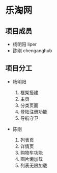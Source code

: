 # 乐淘网

## 项目成员 

- 杨明阳 liper
- 陈刚 chenganghub

## 项目分工
- 杨明阳
  1. 框架搭建
  2. 主页
  3. 分类页面
  4. 登陆注册功能
  5. 导航守卫

- 陈刚
  1. 列表页
  2. 详情页
  3. 购物车功能
  4. 图片懒加载
  5. 列表无限加载